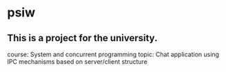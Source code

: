 # psiw
## This is a project for the university.
course: System and concurrent programming
topic: Chat application using IPC mechanisms based on server/client structure
